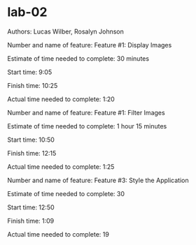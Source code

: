 # lab-02
Authors: Lucas Wilber, Rosalyn Johnson



Number and name of feature: Feature #1: Display Images

Estimate of time needed to complete: 30 minutes

Start time: 9:05

Finish time: 10:25

Actual time needed to complete: 1:20


Number and name of feature: Feature #1: Filter Images

Estimate of time needed to complete: 1 hour 15 minutes

Start time: 10:50

Finish time: 12:15

Actual time needed to complete: 1:25


Number and name of feature: Feature #3: Style the Application

Estimate of time needed to complete: 30

Start time: 12:50

Finish time: 1:09

Actual time needed to complete: 19
